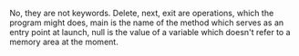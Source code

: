 No, they are not keywords. Delete, next, exit are operations, which the
program might does, main is the name of the method which serves as an
entry point at launch, null is the value of a variable which doesn't
refer to a memory area at the moment.